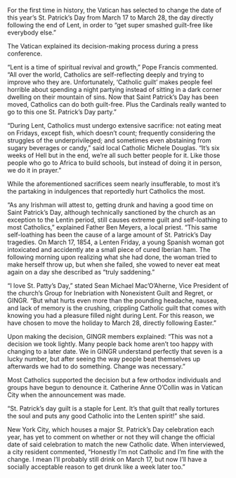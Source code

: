 For the first time in history, the Vatican has selected to change the date of this year’s St. Patrick’s Day from March 17 to March 28, the day directly following the end of Lent, in order to “get super smashed guilt-free like everybody else.”

The Vatican explained its decision-making process during a press conference.

“Lent is a time of spiritual revival and growth,” Pope Francis commented. “All over the world, Catholics are self-reflecting deeply and trying to improve who they are. Unfortunately, ‘Catholic guilt’ makes people feel horrible about spending a night partying instead of sitting in a dark corner dwelling on their mountain of sins. Now that Saint Patrick’s Day has been moved, Catholics can do both guilt-free. Plus the Cardinals really wanted to go to this one St. Patrick’s Day party.”

“During Lent, Catholics must undergo extensive sacrifice: not eating meat on Fridays, except fish, which doesn’t count; frequently considering the struggles of the underprivileged; and sometimes even abstaining from sugary beverages or candy,” said local Catholic Michele Douglas. “It’s six weeks of Hell but in the end, we’re all such better people for it. Like those people who go to Africa to build schools, but instead of doing it in person, we do it in prayer.”

While the aforementioned sacrifices seem nearly insufferable, to most it’s the partaking in indulgences that reportedly hurt Catholics the most.

“As any Irishman will attest to, getting drunk and having a good time on Saint Patrick’s Day, although technically sanctioned by the church as an exception to the Lentin period, still causes extreme guilt and self-loathing to most Catholics,” explained Father Ben Meyers, a local priest. “This same self-loathing has been the cause of a large amount of St. Patrick’s Day tragedies. On March 17, 1854, a Lenten Friday, a young Spanish woman got intoxicated and accidently ate a small piece of cured Iberian ham. The following morning upon realizing what she had done, the woman tried to make herself throw up, but when she failed, she vowed to never eat meat again on a day she described as “truly saddening.”

“I love St. Patty’s Day,” stated Sean Michael Mac’O’Aherne, Vice President of the church’s Group for Inebriation with Nonexistent Guilt and Regret, or GINGR. “But what hurts even more than the pounding headache, nausea, and lack of memory is the crushing, crippling Catholic guilt that comes with knowing you had a pleasure filled night during Lent. For this reason, we have chosen to move the holiday to March 28, directly following Easter.”

Upon making the decision, GINGR members explained: “This was not a decision we took lightly. Many people back home aren’t too happy with changing to a later date. We in GINGR understand perfectly that seven is a lucky number, but after seeing the way people beat themselves up afterwards we had to do something. Change was necessary.”

Most Catholics supported the decision but a few orthodox individuals and groups have begun to denounce it. Catherine Anne O’Collin was in Vatican City when the announcement was made.

“St. Patrick’s day guilt is a staple for Lent. It’s that guilt that really tortures the soul and puts any good Catholic into the Lenten spirit!” she said.

New York City, which houses a major St. Patrick’s Day celebration each year, has yet to comment on whether or not they will change the official date of said celebration to match the new Catholic date. When interviewed, a city resident commented, “Honestly I’m not Catholic and I’m fine with the change. I mean I’ll probably still drink on March 17, but now I’ll have a socially acceptable reason to get drunk like a week later too.”
